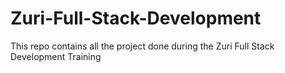 # Zuri-Full-Stack-Development
This repo contains all the project done during the Zuri Full Stack Development Training 
